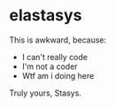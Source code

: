 # elastasys
This is awkward, because:
* I can't really code
* I'm not a coder
* Wtf am i doing here

Truly yours, Stasys.
